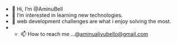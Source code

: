- 👋 Hi, I’m @AminuBell
- 👀 I’m interested in learning new technologies.
- 🌱 web development challenges are what i enjoy solving the most.
- - 📫 How to reach me ...@aminualiyubello@gmail.com

<!---
AminuBell/AminuBell is a ✨ special ✨ repository because its `README.md` (this file) appears on your GitHub profile.
You can click the Preview link to take a look at your changes.
--->
